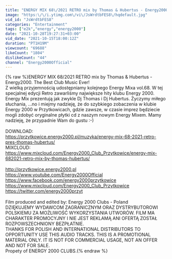 ```yaml
---
title: "ENERGY MIX 68\/2021 RETRO mix by Thomas & Hubertus - Energy2000. The Best Club Music Ever!"
image: "https:\/\/i.ytimg.com\/vi\/JsWrdtbFES8\/hqdefault.jpg"
vid_id: "JsWrdtbFES8"
categories: "Entertainment"
tags: ["e2k","energy","energy2000"]
date: "2021-10-28T19:27:31+03:00"
vid_date: "2021-10-15T18:00:12Z"
duration: "PT1H19M"
viewcount: "69688"
likeCount: "1804"
dislikeCount: "44"
channel: "Energy2000Official"
---
```

{% raw %}ENERGY MIX 68/2021 RETRO mix by Thomas &amp; Hubertus - Energy2000. The Best Club Music Ever! <br />Z wielką przyjemnością udostępniamy kolejnego Energy Mixa vol.68. W tej specjalnej edycji Retro zawarliśmy największe hity klubu Energy 2000. Energy Mix prezentują jak zwykle Dj Thomas i Dj Hubertus. Życzymy miłego słuchania, ...no i miejmy nadzieję, że do szybkiego zobaczenia w klubie Energy 2000 w Przytkowicach, gdzie zawsze, w czasie imprez będziecie mogli zdobyć oryginalne płytki cd z naszym nowym Energy Mixem. Mamy nadzieję, że przypadnie Wam do gustu :-) <br /><br />DOWNLOAD: <br /><a rel="nofollow" target="blank" href="https://przytkowice.energy2000.pl/muzyka/energy-mix-68-2021-retro-pres-thomas-hubertus/">https://przytkowice.energy2000.pl/muzyka/energy-mix-68-2021-retro-pres-thomas-hubertus/</a><br />MIXCLOUD: <br /><a rel="nofollow" target="blank" href="https://www.mixcloud.com/Energy2000_Club_Przytkowice/energy-mix-682021-retro-mix-by-thomas-hubertus/">https://www.mixcloud.com/Energy2000_Club_Przytkowice/energy-mix-682021-retro-mix-by-thomas-hubertus/</a><br /><br /><a rel="nofollow" target="blank" href="http://przytkowice.energy2000.pl">http://przytkowice.energy2000.pl</a><br /><a rel="nofollow" target="blank" href="https://www.youtube.com/Energy2000Official">https://www.youtube.com/Energy2000Official</a><br /><a rel="nofollow" target="blank" href="https://www.facebook.com/energy2000przytkowice">https://www.facebook.com/energy2000przytkowice</a><br /><a rel="nofollow" target="blank" href="https://www.mixcloud.com/Energy2000_Club_Przytkowice">https://www.mixcloud.com/Energy2000_Club_Przytkowice</a><br /><a rel="nofollow" target="blank" href="https://twitter.com/energy2000przyt">https://twitter.com/energy2000przyt</a><br /><br />Film produced and edited by: Energy 2000 Clubs - Poland<br />DZIĘKUJEMY WYDAWCOM ZAGRANICZNYM ORAZ DYSTRYBUTOROWI POLSKIEMU ZA MOŻLIWOŚĆ WYKORZYSTANIA UTWORÓW. FILM MA CHARAKTER PROMOCYJNY I NIE JEST REKLAMĄ ANI OFERTĄ ZOSTAŁ ROZPOWSZECHNIONY BEZPŁATNIE.<br />THANKS FOR POLISH AND INTERNATIONAL DISTRIBUTORS TO OPPORTUNITY USE THIS AUDIO TRACKS. THIS IS A PROMOTIONAL MATERIAL ONLY. IT IS NOT FOR COMMERCIAL USAGE, NOT AN OFFER AND NOT FOR SALE.<br />Propety of ENERGY 2000 CLUBS.{% endraw %}
